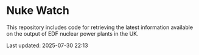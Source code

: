 # Nuke Watch

This repository includes code for retrieving the latest information available on the output of EDF nuclear power plants in the UK.

Last updated: 2025-07-30 22:13